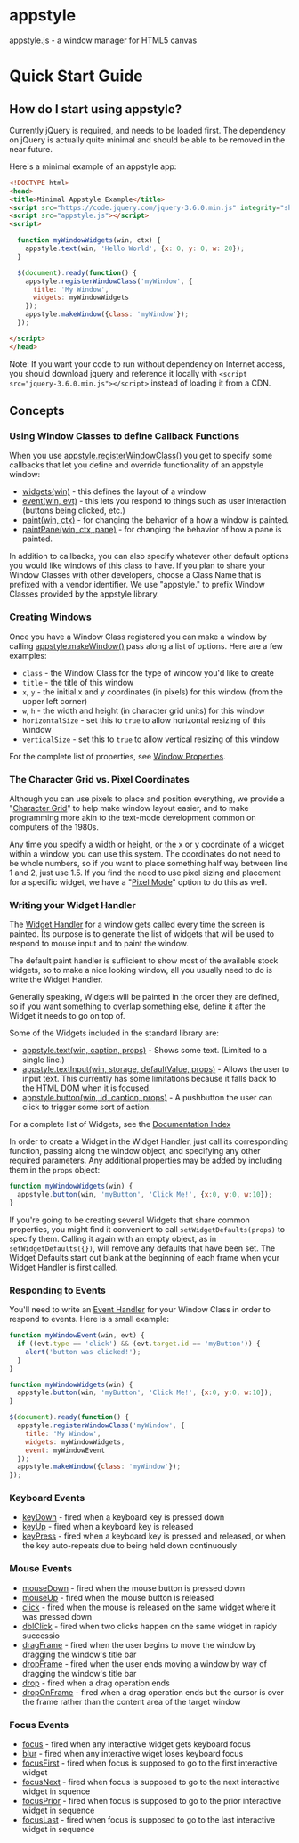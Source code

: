 # appstyle
appstyle.js - a window manager for HTML5 canvas

# Quick Start Guide

## How do I start using appstyle?

Currently jQuery is required, and needs to be loaded first. The dependency on jQuery is actually quite minimal and should be able to be removed in the near future.

Here's a minimal example of an appstyle app:

```html
<!DOCTYPE html>
<head>
<title>Minimal Appstyle Example</title>
<script src="https://code.jquery.com/jquery-3.6.0.min.js" integrity="sha256-/xUj+3OJU5yExlq6GSYGSHk7tPXikynS7ogEvDej/m4=" crossorigin="anonymous"></script>
<script src="appstyle.js"></script>
<script>

  function myWindowWidgets(win, ctx) {
    appstyle.text(win, 'Hello World', {x: 0, y: 0, w: 20});
  }

  $(document).ready(function() {
    appstyle.registerWindowClass('myWindow', {
      title: 'My Window',
      widgets: myWindowWidgets
    });
    appstyle.makeWindow({class: 'myWindow'});
  });

</script>
</head>
```

Note: If you want your code to run without dependency on Internet access, you should download jquery and reference it locally with `<script src="jquery-3.6.0.min.js"></script>` instead of loading it from a CDN.

## Concepts

### Using Window Classes to define Callback Functions

When you use [appstyle.registerWindowClass()](docs/windows.md#appstyleregisterwindowclassclassname-props) you get to specify some callbacks that let you define and override functionality of an appstyle window:

  * [widgets(win)](docs/callbacks.md#widgets-handler) - this defines the layout of a window
  * [event(win, evt)](docs/callbacks.md#event-handler) - this lets you respond to things such as user interaction (buttons being clicked, etc.)
  * [paint(win, ctx)](docs/callbacks.md#paint-handler) - for changing the behavior of a how a window is painted.
  * [paintPane(win, ctx, pane)](docs/callbacks.md#paintPane-handler) - for changing the behavior of how a pane is painted.

In addition to callbacks, you can also specify whatever other default options you would like windows of this class to have. If you plan to share your Window Classes with other developers, choose a Class Name that is prefixed with a vendor identifier.  We use "appstyle." to prefix Window Classes provided by the appstyle library.

### Creating Windows

Once you have a Window Class registered you can make a window by calling [appstyle.makeWindow()](docs/windows.md#appstylemakewindowprops) pass along a list of options. Here are a few examples:

  * `class` - the Window Class for the type of window you'd like to create
  * `title` - the title of this window
  * `x`, `y` - the initial x and y coordinates (in pixels) for this window (from the upper left corner)
  * `w`, `h` - the width and height (in character grid units) for this window
  * `horizontalSize` - set this to `true` to allow horizontal resizing of this window
  * `verticalSize` - set this to `true` to allow vertical resizing of this window

For the complete list of properties, see [Window Properties](docs/windows.md#window-properties).

### The Character Grid vs. Pixel Coordinates

Although you can use pixels to place and position everything, we provide a "[Character Grid](docs/grid-system.md#character-grid)" to help make window layout easier, and to make programming more akin to the text-mode development common on computers of the 1980s.

Any time you specify a width or height, or the x or y coordinate of a widget within a window, you can use this system. The coordinates do not need to be whole numbers, so if you want to place something half way between line 1 and 2, just use 1.5.  If you find the need to use pixel sizing and placement for a specific widget, we have a "[Pixel Mode](docs/grid-system.md#pixel-mode)" option to do this as well.

### Writing your Widget Handler

The [Widget Handler](docs/callbacks.md#widgets-handler) for a window gets called every time the screen is painted. Its purpose is to generate the list of widgets that will be used to respond to mouse input and to paint the window.

The default paint handler is sufficient to show most of the available stock widgets, so to make a nice looking window, all you usually need to do is write the Widget Handler.

Generally speaking, Widgets will be painted in the order they are defined, so if you want something to overlap something else, define it after the Widget it needs to go on top of.

Some of the Widgets included in the standard library are:

  * [appstyle.text(win, caption, props)](docs/widgets/README.md#text) - Shows some text. (Limited to a single line.)
  * [appstyle.textInput(win, storage, defaultValue, props)](docs/widgets/README.md#text-input) - Allows the user to input text. This currently has some limitations because it falls back to the HTML DOM when it is focused.
  * [appstyle.button(win, id, caption, props)](docs/widgets/README.md#button) - A pushbutton the user can click to trigger some sort of action.

For a complete list of Widgets, see the [Documentation Index](docs/README.md)

In order to create a Widget in the Widget Handler, just call its corresponding function, passing along the window object, and specifying any other required parameters. Any additional properties may be added by including them in the `props` object:

```js
function myWindowWidgets(win) {
  appstyle.button(win, 'myButton', 'Click Me!', {x:0, y:0, w:10});
}
```

If you're going to be creating several Widgets that share common properties, you might find it convenient to call `setWidgetDefaults(props)` to specify them.  Calling it again with an empty object, as in `setWidgetDefaults({})`, will remove any defaults that have been set. The Widget Defaults start out blank at the beginning of each frame when your Widget Handler is first called.

### Responding to Events

You'll need to write an [Event Handler](docs/callbacks.md#event-handler) for your Window Class in order to respond to events.  Here is a small example:

```js
function myWindowEvent(win, evt) {
  if ((evt.type == 'click') && (evt.target.id == 'myButton')) {
    alert('button was clicked!');
  }
}

function myWindowWidgets(win) {
  appstyle.button(win, 'myButton', 'Click Me!', {x:0, y:0, w:10});
}

$(document).ready(function() {
  appstyle.registerWindowClass('myWindow', {
    title: 'My Window',
    widgets: myWindowWidgets,
    event: myWindowEvent
  });
  appstyle.makeWindow({class: 'myWindow'});
});
```

### Keyboard Events
  * [keyDown](docs/keyboard-events.md#key-down) - fired when a keyboard key is pressed down
  * [keyUp](docs/keyboard-events.md#key-up) - fired when a keyboard key is released
  * [keyPress](docs/keyboard-events.md#key-press) - fired when a keyboard key is pressed and released, or when the key auto-repeats due to being held down continuously

### Mouse Events
  * [mouseDown](docs/mouse-events.md#mouse-down) - fired when the mouse button is pressed down
  * [mouseUp](docs/mouse-events.md#mouse-up) - fired when the mouse button is released
  * [click](docs/mouse-events.md#click) - fired when the mouse is released on the same widget where it was pressed down
  * [dblClick](docs/mouse-events.md#dbl-click) - fired when two clicks happen on the same widget in rapidy successio
  * [dragFrame](docs/mouse-events.md#drag-frame) - fired when the user begins to move the window by dragging the window's title bar
  * [dropFrame](docs/mouse-events.md#drop-frame) - fired when the user ends moving a window by way of dragging the window's title bar
  * [drop](docs/mouse-events.md#drop) - fired when a drag operation ends
  * [dropOnFrame](docs/mouse-events.md#drop-on-frame) - fired when a drag operation ends but the cursor is over the frame rather than the content area of the target window

### Focus Events
  * [focus](docs/focus.md#focus) - fired when any interactive widget gets keyboard focus
  * [blur](docs/focus.md#blur) - fired when any interactive wiget loses keyboard focus
  * [focusFirst](docs/focus.md#focus-first) - fired when focus is supposed to go to the first interactive widget
  * [focusNext](docs/focus.md#focus-next) - fired when focus is supposed to go to the next interactive widget in squence
  * [focusPrior](docs/focus.md#focus-prior) - fired when focus is supposed to go to the prior interactive widget in sequence
  * [focusLast](docs/focus.md#focus-last) - fired when focus is supposed to go to the last interactive widget in sequence
